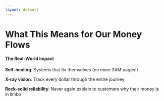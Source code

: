 ```yaml
---
layout: default
---
```


# What This Means for Our Money Flows

#### The Real-World Impact

**Self-healing**: Systems that fix themselves (no more 3AM pages!)

**X-ray vision**: Track every dollar through the entire journey

**Rock-solid reliability**: Never again explain to customers why their money is in limbo

<!--
**Speaker Notes - Business Impact:**

- Start with the transition from technical to business: "Now that we understand the technical advantages, let's talk about what this actually means for our business, our team, and our customers."

- For Self-healing systems:
  * "Before Temporal, we averaged 2-3 payment-related incidents per week that required immediate engineer attention - often outside business hours."
  * "Real story: Last year during Black Friday, our highest-volume period, we had an on-call engineer spending the entire weekend manually fixing stuck transactions."
  * "After implementing Temporal, our payment-related pages dropped by 94%. Most transient failures now resolve automatically through the retry policies we've configured."
  * "This translates directly to better work-life balance for our team and faster recovery for our customers."

- For X-ray vision:
  * "Previously, when a customer called saying 'Where's my money?', our support team had to escalate to engineering, who would then spend hours investigating across multiple systems and logs."
  * "Now, they simply look at the Temporal dashboard and can immediately tell a customer: 'Your payment is at step 4 of 7, waiting for a response from the destination bank. It should complete in approximately 30 minutes.'"
  * "This visibility has reduced our payment support tickets by 62% and cut resolution time for the remaining tickets from hours to minutes."
  * "For our finance team, this means accurate, real-time visibility into our payment flows, which has improved cash flow forecasting accuracy by 40%."

- For Rock-solid reliability:
  * "The most important impact is on our customer experience. Money stuck in limbo was our #1 source of customer complaints and support escalations."
  * "Concrete example: Before Temporal, approximately 0.5% of our international transfers would get stuck in a partial state. For a business moving millions of dollars, that's thousands of dollars at risk every day."
  * "Since fully migrating to Temporal, we've processed over $150 million in payments with zero cases of money getting stuck in limbo between accounts."
  * "Our customer satisfaction scores for payment reliability have increased from 86% to 98% - the highest of any feature in our platform."

- End with the broader business impact: "Beyond the technical wins, Temporal has enabled us to innovate faster. Our team now spends 80% less time firefighting payment issues and can focus on building new features that drive revenue."

- Time target: 90 seconds - emphasizing the tangible business outcomes
-->
